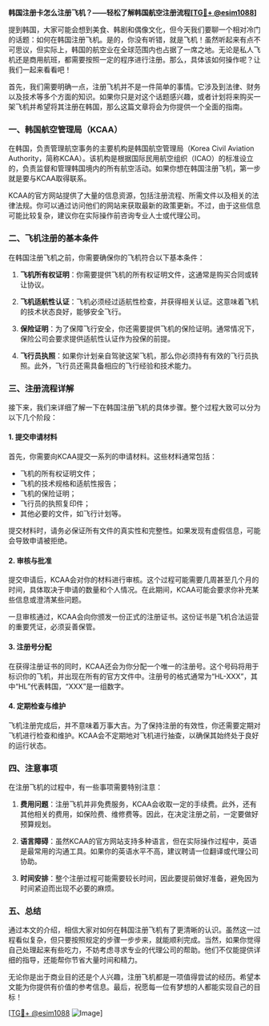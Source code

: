 **韩国注册卡怎么注册飞机？——轻松了解韩国航空注册流程[[TG💪+ @esim1088](https://t.me/s/esim1088)]**

提到韩国，大家可能会想到美食、韩剧和偶像文化，但今天我们要聊一个相对冷门的话题：如何在韩国注册飞机。是的，你没有听错，就是飞机！虽然听起来有点不可思议，但实际上，韩国的航空业在全球范围内也占据了一席之地。无论是私人飞机还是商用航班，都需要按照一定的程序进行注册。那么，具体该如何操作呢？让我们一起来看看吧！

首先，我们需要明确一点，注册飞机并不是一件简单的事情。它涉及到法律、财务以及技术等多个方面的知识。如果你只是对这个话题感兴趣，或者计划将来购买一架飞机并希望将其注册在韩国，那么这篇文章将会为你提供一个全面的指南。

### 一、韩国航空管理局（KCAA）

在韩国，负责管理航空事务的主要机构是韩国航空管理局（Korea Civil Aviation Authority，简称KCAA）。该机构是根据国际民用航空组织（ICAO）的标准设立的，负责监督和管理韩国境内的所有航空活动。如果你想在韩国注册飞机，第一步就是要与KCAA取得联系。

KCAA的官方网站提供了大量的信息资源，包括注册流程、所需文件以及相关的法律法规。你可以通过访问他们的网站来获取最新的政策更新。不过，由于这些信息可能比较复杂，建议你在实际操作前咨询专业人士或代理公司。

### 二、飞机注册的基本条件

在韩国注册飞机之前，你需要确保你的飞机符合以下基本条件：

1. **飞机所有权证明**：你需要提供飞机的所有权证明文件，这通常是购买合同或转让协议。
   
2. **飞机适航性认证**：飞机必须经过适航性检查，并获得相关认证。这意味着飞机的技术状态良好，能够安全飞行。

3. **保险证明**：为了保障飞行安全，你还需要提供飞机的保险证明。通常情况下，保险公司会要求提供适航性认证作为投保的前提。

4. **飞行员执照**：如果你计划亲自驾驶这架飞机，那么你必须持有有效的飞行员执照。此外，飞行员还需具备相应的飞行经验和技术能力。

### 三、注册流程详解

接下来，我们来详细了解一下在韩国注册飞机的具体步骤。整个过程大致可以分为以下几个阶段：

#### 1. 提交申请材料

首先，你需要向KCAA提交一系列的申请材料。这些材料通常包括：

- 飞机的所有权证明文件；
- 飞机的技术规格和适航性报告；
- 飞机的保险证明；
- 飞行员的执照复印件；
- 其他必要的文件，如飞行计划等。

提交材料时，请务必保证所有文件的真实性和完整性。如果发现有虚假信息，可能会导致申请被拒绝。

#### 2. 审核与批准

提交申请后，KCAA会对你的材料进行审核。这个过程可能需要几周甚至几个月的时间，具体取决于申请的数量和个人情况。在此期间，KCAA可能会要求你补充某些信息或澄清某些问题。

一旦审核通过，KCAA会向你颁发一份正式的注册证书。这份证书是飞机合法运营的重要凭证，必须妥善保管。

#### 3. 注册号分配

在获得注册证书的同时，KCAA还会为你分配一个唯一的注册号。这个号码将用于标识你的飞机，并出现在所有的官方文件中。注册号的格式通常为“HL-XXX”，其中“HL”代表韩国，“XXX”是一组数字。

#### 4. 定期检查与维护

飞机注册完成后，并不意味着万事大吉。为了保持注册的有效性，你还需要定期对飞机进行检查和维护。KCAA会不定期地对飞机进行抽查，以确保其始终处于良好的运行状态。

### 四、注意事项

在注册飞机的过程中，有一些事项需要特别注意：

1. **费用问题**：注册飞机并非免费服务，KCAA会收取一定的手续费。此外，还有其他相关的费用，如保险费、维修费等。因此，在决定注册之前，一定要做好预算规划。

2. **语言障碍**：虽然KCAA的官方网站支持多种语言，但在实际操作过程中，英语是最常用的沟通工具。如果你的英语水平不高，建议聘请一位翻译或代理公司协助。

3. **时间安排**：整个注册过程可能需要较长时间，因此要提前做好准备，避免因为时间紧迫而出现不必要的麻烦。

### 五、总结

通过本文的介绍，相信大家对如何在韩国注册飞机有了更清晰的认识。虽然这一过程看似复杂，但只要按照规定的步骤一步步来，就能顺利完成。当然，如果你觉得自己处理起来有些吃力，不妨考虑寻求专业的代理公司的帮助。他们不仅能提供详细的指导，还能帮你节省大量时间和精力。

无论你是出于商业目的还是个人兴趣，注册飞机都是一项值得尝试的经历。希望本文能为你提供有价值的参考信息。最后，祝愿每一位有梦想的人都能实现自己的目标！

[[TG💪+ @esim1088](https://t.me/s/esim1088) ![Image](https://i.postimg.cc/4NQfJmqS/Snipaste-2025-05-13-00-14-12.png)]